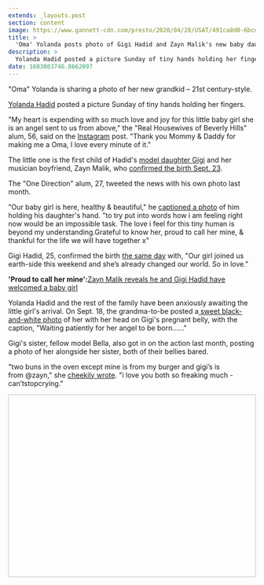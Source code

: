 ```yaml
--- 
extends: _layouts.post 
section: content 
image: https://www.gannett-cdn.com/presto/2020/04/28/USAT/491ca8d0-6bcd-4a33-a305-b0ed2291d884-528203462.JPG?crop=2999,1687,x0,y152&width=2999&height=1687&format=pjpg&auto=webp 
title: > 
  'Oma' Yolanda posts photo of Gigi Hadid and Zayn Malik's new baby daughter: 'She is an angel' 
description: > 
  Yolanda Hadid posted a picture Sunday of tiny hands holding her fingers."My heart is expending with so much love and joy for this little baby girl she is an angel sent to us from above," the "Real Housewives of Beverly Hills" alum, 56, said on the Instagram post.The little one is the first child of Hadid's model daughter Gigi and her musician boyfriend, Zayn Malik, who confirmed the birth Sept. 23."Our baby girl is here, healthy & beautiful," he captioned a photo of him holding his daughter's hand.'Proud to call her mine':Zayn Malik reveals he and Gigi Hadid have welcomed a baby girlYolanda Hadid and the rest of the family have been anxiously awaiting the little girl's arrival. 
date: 1603083746.8662097 
--- 
```

<div><p class="teal-video-wrap"></p><p class="gnt_em_vt"></p><p class="gnt_em_vb gnt_em_vb__te"></p><p class="gnt_ar_b_p">"Oma" Yolanda is sharing a photo of her new grandkid &#8211; 21st century-style.</p><p class="gnt_ar_b_p"><a href="https://www.usatoday.com/story/life/books/2017/09/11/yolanda-hadids-battle-beat-lyme-disease-and-haters/647472001/" target="_blank" rel="noopener" class="gnt_ar_b_a">Yolanda Hadid</a> posted a picture Sunday of tiny hands holding her fingers.&#160;</p><p class="gnt_ar_b_p">"My heart is expending with so much love and joy for this little baby girl she is an angel sent to us from above," the "Real Housewives of Beverly Hills" alum, 56,&#160;said on the&#160;<a href="https://www.instagram.com/p/CGfpujynTTY/" target="_blank" rel="noopener" class="gnt_ar_b_a">Instagram</a>&#160;post. "Thank you Mommy &amp; Daddy for making me a Oma, I love every minute of it."</p><p class="gnt_ar_b_p">The little one is the first child of Hadid's <a href="https://www.usatoday.com/story/entertainment/celebrities/2020/08/26/gigi-hadid-shows-off-baby-bump-maternity-photoshoot/3442494001/" target="_blank" rel="noopener" class="gnt_ar_b_a">model daughter Gigi</a> and her musician boyfriend, Zayn Malik, who <a href="https://www.usatoday.com/story/entertainment/celebrities/2020/09/23/zayn-malik-reveals-he-and-gigi-hadid-welcomed-baby-girl-sweet-post/5582932002/" target="_blank" rel="noopener" class="gnt_ar_b_a">confirmed the birth Sept. 23</a>.&#160;</p><p class="gnt_ar_b_p">The "One Direction" alum, 27, tweeted the news with his own photo last month.</p><p class="gnt_ar_b_p">"Our baby girl is here, healthy &amp; beautiful," he <a href="https://publish.twitter.com/?query=https%3A%2F%2Ftwitter.com%2Fzaynmalik%2Fstatus%2F1308947122126032896&amp;widget=Tweet" target="_blank" rel="noopener" class="gnt_ar_b_a">captioned a photo</a> of him holding his daughter's hand. "to try put into words how i am feeling right now would be an impossible task. The love i feel for this tiny human is beyond my understanding.Grateful to know her, proud to call her mine, &amp; thankful for the life we will have together x"</p><p class="gnt_ar_b_p">Gigi Hadid, 25, confirmed the birth <a href="https://www.instagram.com/p/CFgSR7mHV7y/?utm_source=ig_embed" target="_blank" rel="noopener" class="gnt_ar_b_a">the same day</a> with, "Our girl joined us earth-side this weekend and she&#8217;s already changed our world. So in love."</p><p class="gnt_ar_b_p"><strong class="gnt_ar_b_al">'Proud to call her mine':</strong><a href="https://www.usatoday.com/story/entertainment/celebrities/2020/09/23/zayn-malik-reveals-he-and-gigi-hadid-welcomed-baby-girl-sweet-post/5582932002/" target="_blank" rel="noopener" class="gnt_ar_b_a">Zayn Malik reveals he and Gigi Hadid have welcomed a baby girl</a></p><p class="gnt_ar_b_p">Yolanda Hadid and the rest of the family have been anxiously awaiting the little girl's arrival. On Sept. 18, the grandma-to-be posted a<a href="https://www.instagram.com/p/CFS8nOXHivI/" target="_blank" rel="noopener" class="gnt_ar_b_a"> sweet black-and-white photo</a> of her with her head on Gigi's pregnant belly, with the caption, "Waiting patiently for her angel to be born......"</p><p class="gnt_ar_b_p">Gigi's sister, fellow model Bella, also got in on the action last month, posting a photo of her alongside her sister, both of their bellies bared.&#160;</p><p class="gnt_ar_b_p">"two buns in the oven except mine is from my burger and gigi&#8217;s is from&#160;@zayn," she <a href="https://www.instagram.com/p/CFKl3eRg-Ri/?utm_source=ig_embed" target="_blank" rel="noopener" class="gnt_ar_b_a">cheekily wrote</a>. "i love you both so freaking much -can&#8217;tstopcrying."</p><a class="gnt_em gnt_em__lp gnt_em_gl gnt_em__el" href="/picture-gallery/entertainment/celebrities/2020/03/11/cameron-diaz-dylan-dreyer-more-celebs-who-welcomed-babies-2020/4667730002/"><img class="gnt_em_gl_i" alt="" width="660" height="372"><p class="gnt_em_gl_i_nt"></p><p class="gnt_em_gl_vg"></p><p class="gnt_em_t gnt_em_t__hb"></p></a></div>